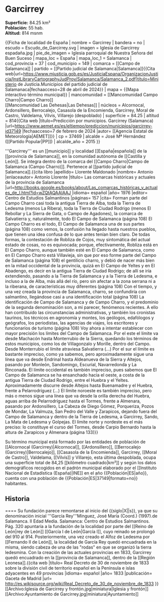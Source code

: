 # Garcirrey

**Superficie:** 84.25 km²  
**Población:** 55 hab.  
**Altitud:** 814 msnm  

{{Ficha de localidad de España
| nombre = Garcirrey
| bandera = no
| escudo = Escudo_de_Garcirrey.svg
| imagen = Iglesia de Garcirrey espadaña.jpg
| pie_de_imagen = Iglesia parroquial de Nuestra Señora del Buen Suceso
| mapa_loc = España
| mapa_loc_1 = Salamanca
| cod_provincia = 37
| cod_municipio = 149
| comarca = [[Campo de Salamanca]]
| partido = [[Partido judicial de Salamanca|Salamanca]]<ref name=mj>{{Cita web|url=https://www.mjusticia.gob.es/es/JusticiaEspana/OrganizacionJusticia/InstLibraryCartographyJudProv/Salamanca/Salamanca_2.pdf|título=Ministerio de Justicia.Municipios del partido judicial de Salamanaca|fechaacceso=28 de abril de 2024}}</ref>
| mapa = {{Mapa interactivo término municipal}}
| mancomunidad = [[Mancomunidad Campo Charro|Campo Charro]]<br />[[Mancomunidad Las Dehesas|Las Dehesas]]
| núcleos = Alcornocal, Ardonsillero, Berrocalejo, Casasola de la Encomienda, Garcirrey, Moral de Castro, Valdelama, Vilvis, Villarejo (despoblado)
| superficie = 84.25
| altitud = 814<ref>{{Cita web |título=Predicción por municipios. Garcirrey (Salamanca) |url=https://www.aemet.es/es/eltiempo/prediccion/municipios/garcirrey-id37149 |fechaacceso=7 de febrero de 2024 |autor= [[Agencia Estatal de Meteorología|AEMET]]}}</ref>
| cp = 37469
| alcalde = José Mª Hernández ([[Partido Popular|PP]])
| alcalde_año = 2015
}}

'''Garcirrey''' es un [[municipio]] y localidad [[España|española]] de la [[provincia de Salamanca]], en la comunidad autónoma de [[Castilla y León]]. Se integra dentro de la comarca del [[Campo Charro|Campo de Salamanca (Campo Charro)]]. Pertenece al [[partido judicial de Salamanca]].<ref name=ref_duplicada_1>{{cita libro |apellido= Llorente Maldonado |nombre= Antonio |enlaceautor= Antonio Llorente |título= Las comarcas históricas y actuales de la provincia de Salamanca |url=http://books.google.es/books/about/Las_comarcas_históricas_y_actuales_de_l.html?id=wZQtAQAAIAAJ |idioma= español |año= 1976 |editor= Centro de Estudios Salmantinos |páginas= 157 |cita= Forman parte del Campo Charro casi toda la antigua Tierra de Alba, toda la Tierra de Ledesma (menos La Ribera), toda la Tierra de Ciudad Rodrigo (menos El Rebollar y La Sierra de Gata, o Campo de Agadones), la comarca de Salvatierra y, naturalmente, todo El Campo de Salamanca (página 108) El Campo Charro es el todo, El Campo de Salamanca una de sus partes (página 108) como vemos, la confusión ha llegado hasta nuestros pueblos, que tienen una idea confusa de lo que antes tenían bien claro. De todas formas, la contestación de Robliza de Cojos, muy sintomática del actual estado de cosas, no es equivocada; porque, efectivamente, Robliza está en El Campo Charro, aunque también esté en El Campo de Salamanca, como en El Campo Charro está Villavieja, sin que por eso forme parte del Campo de Salamanca (página 108) el gentilicio charro, y debió de nacer más bien en la mitad occidental de la provincia, quizá en El Campo de Yeltes y en El Abadengo, es decir en la antigua Tierra de Ciudad Rodrigo; de allí se iría extendiendo, pasando a la Tierra de Salamanca y a la Tierra de Ledesma, e incluso a la de Alba, más allá del río, pero sin afectar a la zona serrana ni a la riberana, de características muy diferentes (página 108) Con el tiempo, y una vez creada la provincia de Salamanca, charro, se confundiría con salmantino, llegándose casi a una identificación total (página 108) La identificación de Campo de Salamanca y de Campo Charro, y el predominio de la segunda denominación son, a mi parecer, fenómenos recientes. A ello han contribuido las circunstancias administrativas, y también los cronistas taurinos, los técnicos en agronomía y montes, los geólogos, edafólogos y geógrafos, los periodistas, las agencias de viajes, los escritores y funcionarios de turismo (página 108) Voy ahora a intentar establecer con mayor precisión los límites del Campo de Salamanca. Por el este el límite va desde Machacón hasta Monterrubio de la Sierra, quedando los términos de estos municipios, como los de Villagonzalo y Morille, dentro del Campo. Desde Monterrubio el límite atraviesa Salvatierra (…) Por el sur el límite es bastante impreciso, como ya sabemos, pero aproximadamente sigue una línea que va desde Endrinal hasta Aldeanueva de la Sierra y Altejos, pasando por Monleón, Sandomingo, Escurial, Navarredonda y La Rinconada. El límite occidental es también impreciso, pues sabemos que El Campo de Salamanca se ha ensanchado hacia el oeste, a costa de la antigua Tierra de Ciudad Rodrigo, entre el Huebra y el Yeltes. Aproximadamente discurre desde Altejos hasta Buenamadre y el Huebra, frente a Pelarrodríguez (...) El límite noroeste es también impreciso, pero más o menos sigue una línea que va desde la orilla derecha del Huebra, aguas arriba de Pelarrodríguez hasta el Tormes, frente a Almenara, pasando por Ardonsillero, La Cabeza de Diego Gómez, Porqueriza, Pozos de Mondar, La Valmuza, San Pedro del Valle y Zarapicos, dejando fuera del Campo de Salamanca y dentro de la Tierra de Ledesma, a Garcirrey, Sando, La Mata de Ledesma y Golpejas. El límite norte y nordeste es el más preciso: lo constituye el curso del Tormes, desde Carpio Bernardo hasta la altura de Zarapicos y Almenara (página 133)}}</ref>

Su término municipal está formado por las entidades de población de [[Alcornocal (Garcirrey)|Alcornocal]], [[Ardonsillero]], [[Berrocalejo (Garcirrey)|Berrocalejo]], [[Casasola de la Encomienda]], Garcirrey, [[Moral de Castro]], Valdelama, [[Vilvís]] y Villarejo, esta última despoblada, ocupa una superficie total de 84,25&nbsp;[[kilómetro cuadrado|km²]] y según los datos demográficos recogidos en el padrón municipal elaborado por el [[Instituto Nacional de Estadística (España)|INE]] en el año {{Población|ES|año}}, cuenta con una población de {{Población|ES|37149|formato=no}} habitantes.

## Historia

====
Su fundación parece remontarse al inicio del {{siglo|X||s}}, ya que su denominación inicial '''García Rey'''<ref>Mínguez, José María (Coord.) (1997).de Salamanca. II Edad Media. Salamanca: Centro de Estudios Salmantinos. Pág. 320</ref> apuntaría a la fundación de la localidad por parte del [[Reino de León|rey de León]] [[García I de León|García I]], cuyo reinado se prolongó del 910 al 914. Posteriormente, una vez creado el Alfoz de Ledesma por [[Fernando II de León]], la localidad de García Rey quedó encuadrada en la misma, siendo cabeza de una de las "rodas" en que se organizó la tierra ledesmina. Con la creación de las actuales provincias en 1833, Garcirrey quedó encuadrado en la [[provincia de Salamanca]], dentro de la [[Región Leonesa]].<ref>{{cita web |título= Real Decreto de 30 de noviembre de 1833 sobre la división civil de territorio español en la Península e islas adyacentes en 49 provincias |idioma= español |año= 1833 |publicación= Gaceta de Madrid |url= http://es.wikisource.org/wiki/Real_Decreto_de_30_de_noviembre_de_1833 }}</ref>
[[Archivo:Iglesia de Garcirrey y frontón.jpg|miniatura|Iglesia y frontón]]
[[Archivo:Ayuntamiento de Garcirrey.jpg|miniatura|Ayuntamiento]]